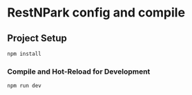 # RestNPark config and compile

## Project Setup

```sh
npm install
```

### Compile and Hot-Reload for Development

```sh
npm run dev
```